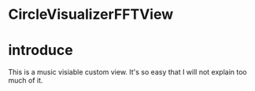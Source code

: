 # CircleVisualizerFFTView

# introduce
 This is a music visiable custom view. It's so easy that I will not explain too much of it.

